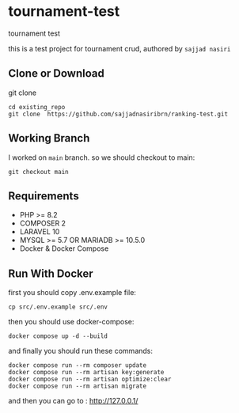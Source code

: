 # tournament-test
tournament test

this is a test project for tournament crud, authored by `sajjad nasiri`

## Clone or Download
git clone
```
cd existing_repo
git clone  https://github.com/sajjadnasiribrn/ranking-test.git
```

## Working Branch
I worked on `main` branch. so we should checkout to main:
```
git checkout main
```

## Requirements
- PHP >= 8.2
- COMPOSER 2
- LARAVEL 10
- MYSQL >= 5.7 OR MARIADB >= 10.5.0
- Docker & Docker Compose

## Run With Docker
first you should copy .env.example file:
```
cp src/.env.example src/.env
 ```
then you should use docker-compose:
```
docker compose up -d --build
```

and finally you should run these commands:
```
docker compose run --rm composer update
docker compose run --rm artisan key:generate
docker compose run --rm artisan optimize:clear
docker compose run --rm artisan migrate
```

and then you can go to : http://127.0.0.1/
